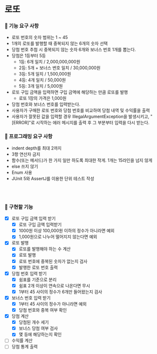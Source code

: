 # 로또

### 🎯 기능 요구 사항
- 로또 번호의 숫자 범위는 1 ~ 45
- 1개의 로또를 발행할 때 중복되지 않는 6개의 숫자 선택
- 당첨 번호 추첨 시 중복되지 않는 숫자 6개와 보너스 번호 1개를 뽑는다.
- 당첨은 1등부터 5등
  - 1등: 6개 일치 / 2,000,000,000원
  - 2등: 5개 + 보너스 번호 일치 / 30,000,000원
  - 3등: 5개 일치 / 1,500,000원
  - 4등: 4개 일치 / 50,000원
  - 5등: 3개 일치 / 5,000원
- 로또 구입 금액을 입력하면 구입 금액에 해당하는 만큼 로또를 발행
  - 로또 1장의 가격은 1,000원
- 당첨 번호와 보너스 번호를 입력받는다.
- 사용자가 구매한 로또 번호와 당첨 번호를 비교하여 당첨 내역 및 수익률을 출력
- 사용자가 잘못된 값을 입력할 경우 IllegalArgumentException을 발생시키고, "[ERROR]"로 시작하는 에러 메시지를 출력 후 그 부분부터 입력을 다시 받는다.

### 🎯 프로그래밍 요구 사항
- indent depth를 최대 2까지
- 3항 연산자 금지
- 함수(또는 메서드)가 한 가지 일만 하도록 최대한 작게. 1개는 15라인을 넘지 않게
- else 쓰지 않기
- Enum 사용
- JUnit 5와 AssertJ를 이용한 단위 테스트 작성

<br><br>

### 🔧 구현할 기능
- [x] 로또 구입 금액 입력 받기
  - [x] 로또 구입 금액 입력받기
  - [x] 1000원 이상 100,000원 이하의 정수가 아니라면 예외
  - [x] 1,000원으로 나누어 떨어지지 않는다면 예외
- [x] 로또 발행
  - [x] 로또를 발행해야 하는 수 계산
  - [x] 로또 발행
  - [x] 로또 번호에 중복된 숫자가 없는지 검사
  - [x] 발행한 로또 번호 출력
- [x] 당첨 번호 입력 받기
  - [x] 쉼표를 기준으로 분리
  - [x] 쉼표 2개 이상이 연속으로 나온다면 무시
  - [x] 1부터 45 사이의 정수가 6개만 들어왔는지 검사
- [x] 보너스 번호 입력 받기
  - [x] 1부터 45 사이의 정수가 아니라면 예외
  - [x] 당첨 번호와 중복 여부 확인
- [x] 당첨 계산
  - [x] 당첨된 개수 세기
  - [x] 보너스 당첨 여부 검사
  - [x] 몇 등에 해당하는지 확인
- [ ] 수익률 계산
- [ ] 당첨 통계 출력
